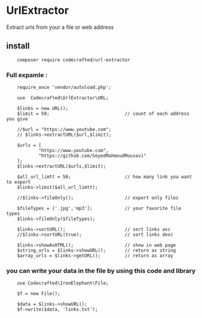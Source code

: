 # UrlExtractor
Extract urls from your a file or web address

## install

        composer require codecrafted/url-extractor

### Full expamle :

        require_once 'vendor/autoload.php';

        use  Codecrafted\UrlExtractor\URL;

        $links = new URL();
        $limit = 50;                            // count of each address you give

        //$url = "https://www.youtube.com";
        // $links->extractURL($url,$limit);

        $urls = [
                "https://www.youtube.com",
                "https://github.com/SeyedMahmoudMousavi"
        ];
        $links->extractURL($urls,$limit);

        $all_url_limtt = 50;                    // how many link you want to export
        $links->limit($all_url_limtt);          

        //$links->fileOnly();                   // export only files

        $fileTypes = ['.jpg','mp3'];            // your favorite file types
        $links->fileOnly($fileTypes);

        $links->sortURL();                      // sort links asc
        //$links->sortURL(true);                // sort links desc

        $links->showAsHTML();                   // show in web page
        $string_urls = $links->showURL();       // return as string
        $array_urls = $links->getURL();         // return as array     

### you can write your data in the file by using this code and library

        use Codecrafted\IronElephant\File;

        $f = new File();

        $data = $links->showURL();
        $f->write($data, 'links.txt');
